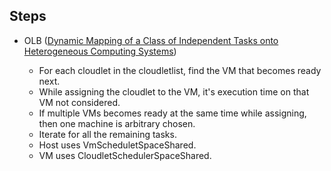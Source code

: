 
## Steps

* OLB ([Dynamic Mapping of a Class of Independent Tasks onto Heterogeneous Computing Systems](https://d1wqtxts1xzle7.cloudfront.net/46749291/Dynamic_Matching_and_Scheduling_of_a_Cla20160623-32119-ghlt76.pdf?1466746234=&response-content-disposition=inline%3B+filename%3DDynamic_matching_and_scheduling_of_a_cla.pdf&Expires=1617551610&Signature=aALwJuvfEXHuMQVyKdkFan5bGBEDXxqAt15OcB0xLU2Ccdm2duvJdf0iyUke~fWPzMKiaeGTm-fpP6DlJP-VhtzI805QV1WCJkC34xjVwu3eI6V3gMsIX0yKSRR47DbIhG3iRl4jplKjY0j7MYQ2WnEYHJAhBLCjcpfUS1rLu~gV2BamPCGOqeu4aBOSIE~X6FKSfsNfh~QH~8AHO-ZBI9FC6np7N7qs3uQbbAaVbcNl3224w4aV-awYawJhEwKK7jZKGJXn4PtxpV2R2P3-hvwnyeRk9Ppz1EYIburGw7jMRb7GcCchASga8mruHuXhmQHNRMc-ZXUl3qIscqP9XQ__&Key-Pair-Id=APKAJLOHF5GGSLRBV4ZA))

  * For each cloudlet in the cloudletlist, find the VM that becomes ready next.
  * While assigning the cloudlet to the VM, it's execution time on that VM not considered.
  * If multiple VMs becomes ready at the same time while assigning, then one machine is arbitrary chosen.
  * Iterate for all the remaining tasks.
  * Host uses VmScheduletSpaceShared.
  * VM uses CloudletSchedulerSpaceShared.
